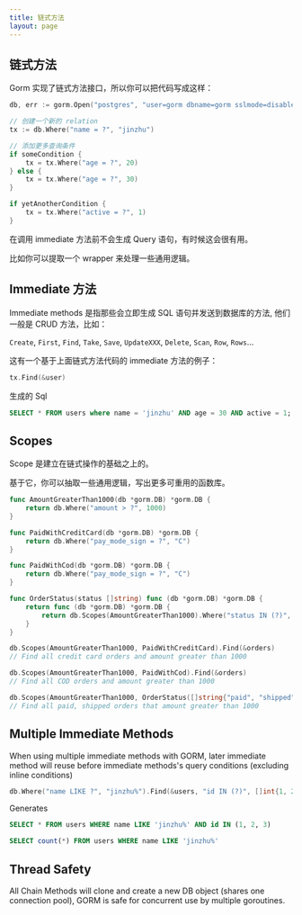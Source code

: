 ```yaml
---
title: 链式方法
layout: page
---
```


## 链式方法

Gorm 实现了链式方法接口，所以你可以把代码写成这样：

```go
db, err := gorm.Open("postgres", "user=gorm dbname=gorm sslmode=disable")

// 创建一个新的 relation
tx := db.Where("name = ?", "jinzhu")

// 添加更多查询条件
if someCondition {
    tx = tx.Where("age = ?", 20)
} else {
    tx = tx.Where("age = ?", 30)
}

if yetAnotherCondition {
    tx = tx.Where("active = ?", 1)
}
```

在调用 immediate 方法前不会生成 Query 语句，有时候这会很有用。

比如你可以提取一个 wrapper 来处理一些通用逻辑。

## Immediate 方法

Immediate methods 是指那些会立即生成 SQL 语句并发送到数据库的方法, 他们一般是 CRUD 方法，比如：

`Create`, `First`, `Find`, `Take`, `Save`, `UpdateXXX`, `Delete`, `Scan`, `Row`, `Rows`...

这有一个基于上面链式方法代码的 immediate 方法的例子：

```go
tx.Find(&user)
```

生成的 Sql

```sql
SELECT * FROM users where name = 'jinzhu' AND age = 30 AND active = 1;
```

## Scopes

Scope 是建立在链式操作的基础之上的。

基于它，你可以抽取一些通用逻辑，写出更多可重用的函数库。

```go
func AmountGreaterThan1000(db *gorm.DB) *gorm.DB {
    return db.Where("amount > ?", 1000)
}

func PaidWithCreditCard(db *gorm.DB) *gorm.DB {
    return db.Where("pay_mode_sign = ?", "C")
}

func PaidWithCod(db *gorm.DB) *gorm.DB {
    return db.Where("pay_mode_sign = ?", "C")
}

func OrderStatus(status []string) func (db *gorm.DB) *gorm.DB {
    return func (db *gorm.DB) *gorm.DB {
        return db.Scopes(AmountGreaterThan1000).Where("status IN (?)", status)
    }
}

db.Scopes(AmountGreaterThan1000, PaidWithCreditCard).Find(&orders)
// Find all credit card orders and amount greater than 1000

db.Scopes(AmountGreaterThan1000, PaidWithCod).Find(&orders)
// Find all COD orders and amount greater than 1000

db.Scopes(AmountGreaterThan1000, OrderStatus([]string{"paid", "shipped"})).Find(&orders)
// Find all paid, shipped orders that amount greater than 1000
```

## Multiple Immediate Methods

When using multiple immediate methods with GORM, later immediate method will reuse before immediate methods's query conditions (excluding inline conditions)

```go
db.Where("name LIKE ?", "jinzhu%").Find(&users, "id IN (?)", []int{1, 2, 3}).Count(&count)
```

Generates

```sql
SELECT * FROM users WHERE name LIKE 'jinzhu%' AND id IN (1, 2, 3)

SELECT count(*) FROM users WHERE name LIKE 'jinzhu%'
```

## Thread Safety

All Chain Methods will clone and create a new DB object (shares one connection pool), GORM is safe for concurrent use by multiple goroutines.